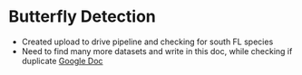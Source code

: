 # Butterfly Detection

- Created upload to drive pipeline and checking for south FL species
- Need to find many more datasets and write in this doc, while checking if duplicate
  [Google Doc](https://docs.google.com/document/d/1CQ5FPRk4Pf8iiARpMm3xpXVSDBXm5eE5GbOE8G5uwJg/edit?tab=t.0)
